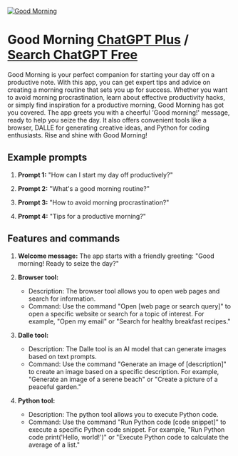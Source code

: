 
[![Good Morning](https://files.oaiusercontent.com/file-ZjeU8XO5eFjUb2kkcDAsQYgZ?se=2123-10-17T08%3A06%3A17Z&sp=r&sv=2021-08-06&sr=b&rscc=max-age%3D31536000%2C%20immutable&rscd=attachment%3B%20filename%3Df79fbcb6-d6b1-42cc-abae-3630a32a9c1a.png&sig=OATRPDmcIkRIbfPxRykjs5E42jeHTU5dDotA8cVktYI%3D)](https://chat.openai.com/g/g-MzgWHh79J-good-morning)

# Good Morning [ChatGPT Plus](https://chat.openai.com/g/g-MzgWHh79J-good-morning) / [Search ChatGPT Free](https://gptcall.net/index.html#/?search=Good%20Morning)

Good Morning is your perfect companion for starting your day off on a productive note. With this app, you can get expert tips and advice on creating a morning routine that sets you up for success. Whether you want to avoid morning procrastination, learn about effective productivity hacks, or simply find inspiration for a productive morning, Good Morning has got you covered. The app greets you with a cheerful 'Good morning!' message, ready to help you seize the day. It also offers convenient tools like a browser, DALLE for generating creative ideas, and Python for coding enthusiasts. Rise and shine with Good Morning!

## Example prompts

1. **Prompt 1:** "How can I start my day off productively?"

2. **Prompt 2:** "What's a good morning routine?"

3. **Prompt 3:** "How to avoid morning procrastination?"

4. **Prompt 4:** "Tips for a productive morning?"

## Features and commands

1. **Welcome message:** The app starts with a friendly greeting: "Good morning! Ready to seize the day?"

2. **Browser tool:**
   - Description: The browser tool allows you to open web pages and search for information.
   - Command: Use the command "Open [web page or search query]" to open a specific website or search for a topic of interest. For example, "Open my email" or "Search for healthy breakfast recipes."

3. **Dalle tool:**
   - Description: The Dalle tool is an AI model that can generate images based on text prompts.
   - Command: Use the command "Generate an image of [description]" to create an image based on a specific description. For example, "Generate an image of a serene beach" or "Create a picture of a peaceful garden."

4. **Python tool:**
   - Description: The python tool allows you to execute Python code.
   - Command: Use the command "Run Python code [code snippet]" to execute a specific Python code snippet. For example, "Run Python code print('Hello, world!')" or "Execute Python code to calculate the average of a list."


